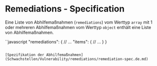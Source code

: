 # Remediations - Specification

Eine Liste von Abhilfemaßnahmen (`remediations`) vom Werttyp `array` mit 1 oder mehreren Abhilfemaßnahmen vom Werttyp `object` enthält eine Liste von Abhilfemaßnahmen.

``javascript
"remediations": {
  // ...
  "items": {
    // ...
  }
}
```

[Spezifikation der Abhilfemaßnahmen](Schwachstellen/Vulnerability/remediations/remediation-spec.de.md)
